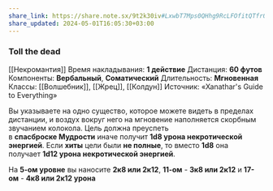 ```yaml
---
share_link: https://share.note.sx/9t2k30iv#LxwbT7Mps0QHhg9RcLFOfitQTfrOa54p5MO79PSTGlc
share_updated: 2024-05-01T16:05:30+03:00
---
```

### Toll the dead
[[Некромантия]]
Время накладывания: **1 действие**
Дистанция: **60 футов**
Компоненты: **Вербальный**, **Соматический**
Длительность: **Мгновенная**
Классы: [[Волшебник]], [[Жрец]], [[Колдун]]
Источник: «Xanathar's Guide to Everything»

Вы указываете на одно существо, которое можете видеть в пределах дистанции, и воздух вокруг него на мгновение наполняется скорбным звучанием колокола. Цель должна преуспеть в **спасброске Мудрости** иначе получит **1d8 урона некротической энергией**. Если **хиты** цели были **не полные**, то вместо **1d8** она получает **1d12 урона некротической энергией**.  
  
На **5-ом уровне** вы наносите **2к8 или 2к12**, **11-ом** - **3к8 или 2к12** и **17-ом** - **4к8 или 2к12 урона**